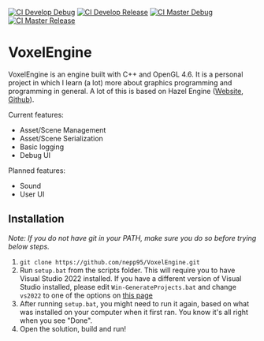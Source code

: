 [![CI Develop Debug](https://github.com/nepp95/VoxelEngine/actions/workflows/build-dev-debug.yml/badge.svg)](https://github.com/nepp95/VoxelEngine/actions/workflows/build-dev-debug.yml)
[![CI Develop Release](https://github.com/nepp95/VoxelEngine/actions/workflows/build-dev-release.yml/badge.svg)](https://github.com/nepp95/VoxelEngine/actions/workflows/build-dev-release.yml)
[![CI Master Debug](https://github.com/nepp95/VoxelEngine/actions/workflows/build-master-debug.yml/badge.svg)](https://github.com/nepp95/VoxelEngine/actions/workflows/build-master-debug.yml)
[![CI Master Release](https://github.com/nepp95/VoxelEngine/actions/workflows/build-master-release.yml/badge.svg)](https://github.com/nepp95/VoxelEngine/actions/workflows/build-master-release.yml)

# VoxelEngine

VoxelEngine is an engine built with C++ and OpenGL 4.6. It is a personal project in which I learn (a lot) more about graphics programming and programming in general. A lot of this is based on Hazel Engine ([Website](https://hazelengine.com/), [Github](https://github.com/TheCherno/Hazel)).

Current features:
- Asset/Scene Management
- Asset/Scene Serialization
- Basic logging
- Debug UI

Planned features:
- Sound
- User UI

## Installation

*Note: If you do not have git in your PATH, make sure you do so before trying below steps.*

1. `git clone https://github.com/nepp95/VoxelEngine.git`
2. Run `setup.bat` from the scripts folder. This will require you to have Visual Studio 2022 installed. If you have a different version of Visual Studio installed, please edit `Win-GenerateProjects.bat` and change `vs2022` to one of the options on [this page](https://premake.github.io/docs/Using-Premake)
3. After running `setup.bat`, you might need to run it again, based on what was installed on your computer when it first ran. You know it's all right when you see "Done".
4. Open the solution, build and run!
